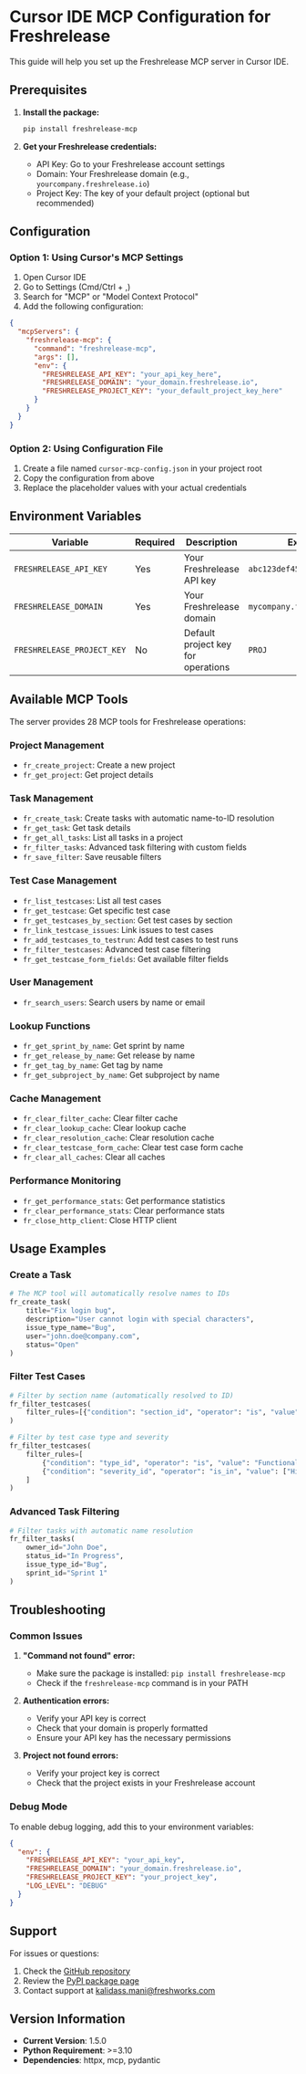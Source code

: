 # Cursor IDE MCP Configuration for Freshrelease

This guide will help you set up the Freshrelease MCP server in Cursor IDE.

## Prerequisites

1. **Install the package:**
   ```bash
   pip install freshrelease-mcp
   ```

2. **Get your Freshrelease credentials:**
   - API Key: Go to your Freshrelease account settings
   - Domain: Your Freshrelease domain (e.g., `yourcompany.freshrelease.io`)
   - Project Key: The key of your default project (optional but recommended)

## Configuration

### Option 1: Using Cursor's MCP Settings

1. Open Cursor IDE
2. Go to Settings (Cmd/Ctrl + ,)
3. Search for "MCP" or "Model Context Protocol"
4. Add the following configuration:

```json
{
  "mcpServers": {
    "freshrelease-mcp": {
      "command": "freshrelease-mcp",
      "args": [],
      "env": {
        "FRESHRELEASE_API_KEY": "your_api_key_here",
        "FRESHRELEASE_DOMAIN": "your_domain.freshrelease.io",
        "FRESHRELEASE_PROJECT_KEY": "your_default_project_key_here"
      }
    }
  }
}
```

### Option 2: Using Configuration File

1. Create a file named `cursor-mcp-config.json` in your project root
2. Copy the configuration from above
3. Replace the placeholder values with your actual credentials

## Environment Variables

| Variable | Required | Description | Example |
|----------|----------|-------------|---------|
| `FRESHRELEASE_API_KEY` | Yes | Your Freshrelease API key | `abc123def456...` |
| `FRESHRELEASE_DOMAIN` | Yes | Your Freshrelease domain | `mycompany.freshrelease.io` |
| `FRESHRELEASE_PROJECT_KEY` | No | Default project key for operations | `PROJ` |

## Available MCP Tools

The server provides 28 MCP tools for Freshrelease operations:

### Project Management
- `fr_create_project`: Create a new project
- `fr_get_project`: Get project details

### Task Management
- `fr_create_task`: Create tasks with automatic name-to-ID resolution
- `fr_get_task`: Get task details
- `fr_get_all_tasks`: List all tasks in a project
- `fr_filter_tasks`: Advanced task filtering with custom fields
- `fr_save_filter`: Save reusable filters

### Test Case Management
- `fr_list_testcases`: List all test cases
- `fr_get_testcase`: Get specific test case
- `fr_get_testcases_by_section`: Get test cases by section
- `fr_link_testcase_issues`: Link issues to test cases
- `fr_add_testcases_to_testrun`: Add test cases to test runs
- `fr_filter_testcases`: Advanced test case filtering
- `fr_get_testcase_form_fields`: Get available filter fields

### User Management
- `fr_search_users`: Search users by name or email

### Lookup Functions
- `fr_get_sprint_by_name`: Get sprint by name
- `fr_get_release_by_name`: Get release by name
- `fr_get_tag_by_name`: Get tag by name
- `fr_get_subproject_by_name`: Get subproject by name

### Cache Management
- `fr_clear_filter_cache`: Clear filter cache
- `fr_clear_lookup_cache`: Clear lookup cache
- `fr_clear_resolution_cache`: Clear resolution cache
- `fr_clear_testcase_form_cache`: Clear test case form cache
- `fr_clear_all_caches`: Clear all caches

### Performance Monitoring
- `fr_get_performance_stats`: Get performance statistics
- `fr_clear_performance_stats`: Clear performance stats
- `fr_close_http_client`: Close HTTP client

## Usage Examples

### Create a Task
```python
# The MCP tool will automatically resolve names to IDs
fr_create_task(
    title="Fix login bug",
    description="User cannot login with special characters",
    issue_type_name="Bug",
    user="john.doe@company.com",
    status="Open"
)
```

### Filter Test Cases
```python
# Filter by section name (automatically resolved to ID)
fr_filter_testcases(
    filter_rules=[{"condition": "section_id", "operator": "is", "value": "Authentication"}]
)

# Filter by test case type and severity
fr_filter_testcases(
    filter_rules=[
        {"condition": "type_id", "operator": "is", "value": "Functional Test"},
        {"condition": "severity_id", "operator": "is_in", "value": ["High", "Medium"]}
    ]
)
```

### Advanced Task Filtering
```python
# Filter tasks with automatic name resolution
fr_filter_tasks(
    owner_id="John Doe",
    status_id="In Progress",
    issue_type_id="Bug",
    sprint_id="Sprint 1"
)
```

## Troubleshooting

### Common Issues

1. **"Command not found" error:**
   - Make sure the package is installed: `pip install freshrelease-mcp`
   - Check if the `freshrelease-mcp` command is in your PATH

2. **Authentication errors:**
   - Verify your API key is correct
   - Check that your domain is properly formatted
   - Ensure your API key has the necessary permissions

3. **Project not found errors:**
   - Verify your project key is correct
   - Check that the project exists in your Freshrelease account

### Debug Mode

To enable debug logging, add this to your environment variables:
```json
{
  "env": {
    "FRESHRELEASE_API_KEY": "your_api_key",
    "FRESHRELEASE_DOMAIN": "your_domain.freshrelease.io",
    "FRESHRELEASE_PROJECT_KEY": "your_project_key",
    "LOG_LEVEL": "DEBUG"
  }
}
```

## Support

For issues or questions:
1. Check the [GitHub repository](https://github.com/your-repo/freshrelease-mcp)
2. Review the [PyPI package page](https://pypi.org/project/freshrelease-mcp/)
3. Contact support at kalidass.mani@freshworks.com

## Version Information

- **Current Version**: 1.5.0
- **Python Requirement**: >=3.10
- **Dependencies**: httpx, mcp, pydantic
